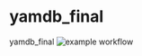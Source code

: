 # yamdb_final
yamdb_final
![example workflow](https://github.com/github/yamdb_final/actions/workflows/main.yml/badge.svg)

